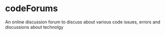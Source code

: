 # codeForums
An online discussion forum to discuss about various code issues, errors and discussions about technolgy
